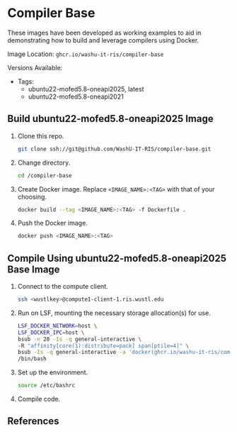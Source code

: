# Compiler Base

These images have been developed as working examples to aid in demonstrating how to
build and leverage compilers using Docker.

Image Location: `ghcr.io/washu-it-ris/compiler-base`

Versions Available:
- Tags:
  - ubuntu22-mofed5.8-oneapi2025, latest
  - ubuntu22-mofed5.8-oneapi2021

## Build ubuntu22-mofed5.8-oneapi2025 Image
1. Clone this repo.
   ```bash
   git clone ssh://git@github.com/WashU-IT-RIS/compiler-base.git
   ```
2. Change directory.
   ```bash
   cd /compiler-base
   ```
3. Create Docker image. Replace `<IMAGE_NAME>:<TAG>` with that of your choosing.
   ```bash
   docker build --tag <IMAGE_NAME>:<TAG> -f Dockerfile .
   ```
4. Push the Docker image.
   ```bash
   docker push <IMAGE_NAME>:<TAG>
   ```

## Compile Using ubuntu22-mofed5.8-oneapi2025 Base Image
1. Connect to the compute client.
   ```bash
   ssh <wustlkey>@compute1-client-1.ris.wustl.edu
2. Run on LSF, mounting the necessary storage allocation(s) for use.
   ```bash
   LSF_DOCKER_NETWORK=host \
   LSF_DOCKER_IPC=host \
   bsub -n 20 -Is -q general-interactive \
   -R "affinity[core(1):distribute=pack] span[ptile=4]" \
   bsub -Is -q general-interactive -a 'docker(ghcr.io/washu-it-ris/compiler-base:ubuntu22-mofed5.8-oneapi2025)' \
   /bin/bash
   ```
3. Set up the environment.
   ```bash
   source /etc/bashrc
   ```
4. Compile code.

## References
